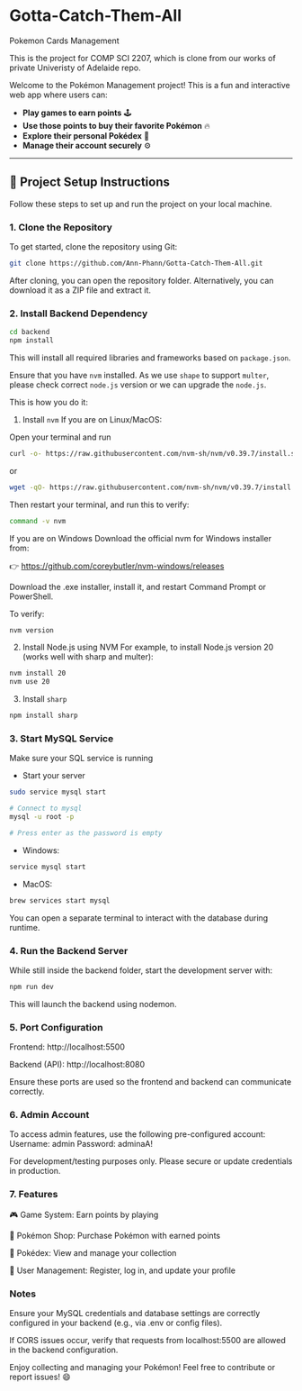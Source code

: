 # Gotta-Catch-Them-All
Pokemon Cards Management

This is the project for COMP SCI 2207, which is clone from our works of private Univeristy of Adelaide repo.

Welcome to the Pokémon Management project! This is a fun and interactive web app where users can:

* **Play games to earn points** 🕹️
* **Use those points to buy their favorite Pokémon** 🔥
* **Explore their personal Pokédex** 📘
* **Manage their account securely** ⚙️

---

## 🚀 Project Setup Instructions

Follow these steps to set up and run the project on your local machine.

### 1. Clone the Repository

To get started, clone the repository using Git:

```bash
git clone https://github.com/Ann-Phann/Gotta-Catch-Them-All.git
```
After cloning, you can open the repository folder. Alternatively, you can download it as a ZIP file and extract it.

### 2. Install Backend Dependency
```bash
cd backend
npm install
```
This will install all required libraries and frameworks based on `package.json`.

Ensure that you have `nvm` installed. As we use `shape` to support `multer`, please check correct `node.js` version or we can upgrade the `node.js`.

This is how you do it:
1. Install `nvm`
If you are on Linux/MacOS:

Open your terminal and run
```bash
curl -o- https://raw.githubusercontent.com/nvm-sh/nvm/v0.39.7/install.sh | bash
```
or
```bash
wget -qO- https://raw.githubusercontent.com/nvm-sh/nvm/v0.39.7/install.sh | bash
```

Then restart your terminal, and run this to verify:
```bash
command -v nvm
```

If you are on Windows
Download the official nvm for Windows installer from:

👉 https://github.com/coreybutler/nvm-windows/releases

Download the .exe installer, install it, and restart Command Prompt or PowerShell.

To verify:
```bash
nvm version
```

2. Install Node.js using NVM
For example, to install Node.js version 20 (works well with sharp and multer):

```bash
nvm install 20
nvm use 20
```

3. Install `sharp`
```bash
npm install sharp
```

### 3. Start MySQL Service
Make sure your SQL service is running
* Start your server
```bash
sudo service mysql start

# Connect to mysql
mysql -u root -p

# Press enter as the password is empty
```

* Windows:
```bash
service mysql start
```

* MacOS:
```bash
brew services start mysql
```
You can open a separate terminal to interact with the database during runtime.

### 4. Run the Backend Server
While still inside the backend folder, start the development server with:
```bash
npm run dev
```
This will launch the backend using nodemon.

### 5. Port Configuration
Frontend: http://localhost:5500

Backend (API): http://localhost:8080

Ensure these ports are used so the frontend and backend can communicate correctly.

### 6. Admin Account
To access admin features, use the following pre-configured account:
    Username: admin
    Password: adminaA!

For development/testing purposes only. Please secure or update credentials in production.

### 7.  Features
🎮 Game System: Earn points by playing

🛒 Pokémon Shop: Purchase Pokémon with earned points

📖 Pokédex: View and manage your collection

👤 User Management: Register, log in, and update your profile

### Notes
Ensure your MySQL credentials and database settings are correctly configured in your backend (e.g., via .env or config files).

If CORS issues occur, verify that requests from localhost:5500 are allowed in the backend configuration.

Enjoy collecting and managing your Pokémon!
Feel free to contribute or report issues! 😄